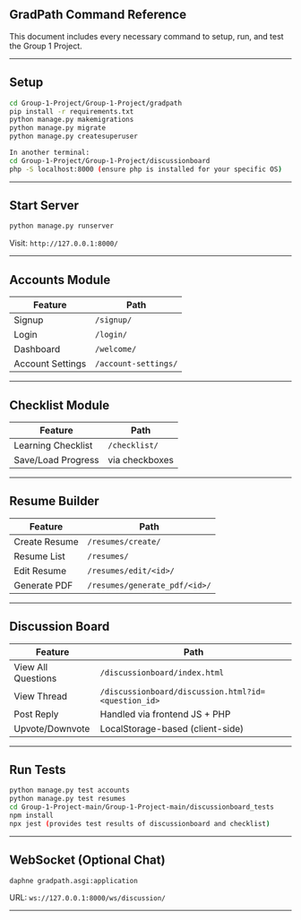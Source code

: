 ## GradPath Command Reference

This document includes every necessary command to setup, run, and test the Group 1 Project.

---

##  Setup
```bash
cd Group-1-Project/Group-1-Project/gradpath
pip install -r requirements.txt
python manage.py makemigrations
python manage.py migrate
python manage.py createsuperuser

In another terminal:
cd Group-1-Project/Group-1-Project/discussionboard
php -S localhost:8000 (ensure php is installed for your specific OS)
```

---

##  Start Server
```bash
python manage.py runserver
```
Visit: `http://127.0.0.1:8000/`

---

##  Accounts Module
| Feature | Path |
|---------|------|
| Signup | `/signup/` |
| Login | `/login/` |
| Dashboard | `/welcome/` |
| Account Settings | `/account-settings/` |

---

##  Checklist Module
| Feature | Path |
|---------|------|
| Learning Checklist | `/checklist/` |
| Save/Load Progress | via checkboxes |

---

##  Resume Builder
| Feature | Path |
|---------|------|
| Create Resume | `/resumes/create/` |
| Resume List | `/resumes/` |
| Edit Resume | `/resumes/edit/<id>/` |
| Generate PDF | `/resumes/generate_pdf/<id>/` |

---

##  Discussion Board
| Feature            | Path                                 |
|--------------------|--------------------------------------|
| View All Questions | `/discussionboard/index.html`        |
| View Thread        | `/discussionboard/discussion.html?id=<question_id>` |
| Post Reply         | Handled via frontend JS + PHP        |
| Upvote/Downvote    | LocalStorage-based (client-side)     |

---

##  Run Tests
```bash
python manage.py test accounts
python manage.py test resumes
cd Group-1-Project-main/Group-1-Project-main/discussionboard_tests
npm install
npx jest (provides test results of discussionboard and checklist)

```

---

##  WebSocket (Optional Chat)
```bash
daphne gradpath.asgi:application
```
URL: `ws://127.0.0.1:8000/ws/discussion/`

---

